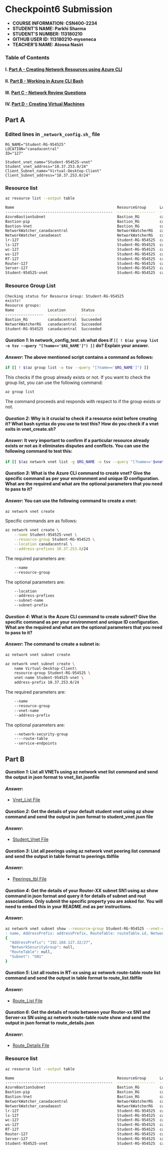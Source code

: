# Checkpoint6 Submission

- **COURSE INFORMATION: CSN400-2234**
- **STUDENT’S NAME: Parkhi Sharma**
- **STUDENT'S NUMBER: 113180210**
- **GITHUB USER ID: 113180210-myseneca**
- **TEACHER’S NAME: Atoosa Nasiri**

### Table of Contents

#### I. [Part A - Creating Network Resources using Azure CLI](#part-a)
#### II. [Part B - Working in Azure CLI Bash](#part-b)
#### III. [Part C - Network Review Questions](#part-c)
#### IV. [Part D - Creating Virtual Machines](#part-d)

## Part A

### Edited lines in ```_network_config.sh_``` file

    RG_NAME="Student-RG-954525"     
    LOCATION="canadacentral"    
    ID="127"          

    Student_vnet_name="Student-954525-vnet"
    Student_vnet_address="10.37.253.0/24"
    Client_Subnet_name="Virtual-Desktop-Client"
    Client_Subnet_address="10.37.253.0/24"

### Resource list
```bash
az resource list --output table

Name                                              ResourceGroup      Location       Type                                     Status
------------------------------------------------  -----------------  -------------  ---------------------------------------  --------
AzureBastionSubnet                                Bastion_RG         canadacentral  Microsoft.Network/bastionHosts
Bastion-pip                                       Bastion_RG         canadacentral  Microsoft.Network/publicIPAddresses
Bastion-Vnet                                      Bastion_RG         canadacentral  Microsoft.Network/virtualNetworks
NetworkWatcher_canadacentral                      NetworkWatcherRG   canadacentral  Microsoft.Network/networkWatchers
NetworkWatcher_canadaeast                         NetworkWatcherRG   canadaeast     Microsoft.Network/networkWatchers
lr-127                                            Student-RG-954525  canadacentral  Microsoft.Network/networkInterfaces
ls-127                                            Student-RG-954525  canadacentral  Microsoft.Network/networkInterfaces
wc-127                                            Student-RG-954525  canadacentral  Microsoft.Network/networkInterfaces
ws-127                                            Student-RG-954525  canadacentral  Microsoft.Network/networkInterfaces
RT-127                                            Student-RG-954525  canadacentral  Microsoft.Network/routeTables
Router-127                                        Student-RG-954525  canadacentral  Microsoft.Network/virtualNetworks
Server-127                                        Student-RG-954525  canadacentral  Microsoft.Network/virtualNetworks
Student-954525-vnet                               Student-RG-954525  canadacentral  Microsoft.Network/virtualNetworks
```
### Resource Group List
```bash
Checking status for Resource Group: Student-RG-954525
exists!
Resource groups:
Name               Location       Status
-----------------  -------------  ---------
Bastion_RG         canadacentral  Succeeded
NetworkWatcherRG   canadacentral  Succeeded
Student-RG-954525  canadacentral  Succeeded
```
#### ***_Question 1_***: In network_config_test.sh what does if ```[[ ! $(az group list -o tsv --query "[?name=='$RG_NAME']") ]]``` do? Explain your answer.

#### ***_Answer_***: The above mentioned script contains a command as follows:
```bash
if [[ ! $(az group list -o tsv --query "[?name=='$RG_NAME']") ]]
```
This checks if the group already exists or not. If you want to check the group list, you can use the following command:
```bash
az group list
```
The command proceeds and responds with respect to if the group exists or not.

#### ***_Question 2_***: Why is it crucial to check if a resource exist before creating it? What bash syntax do you use to test this? How do you check if a vnet exits in vnet_create.sh?

#### ***_Answer_***: It very important to confirm if a particular resource already exists or not as it eliminates disputes and conflicts. You can use the following command to test this:
```bash
if [[ $(az network vnet list -g $RG_NAME -o tsv --query "[?name=='$vnet']") ]]
```
#### ***_Question 3_***: What is the Azure CLI command to create vnet? Give the specific command as per your environment and unique ID configuration. What are the required and what are the optional parameters that you need to pass to it?

#### ***_Answer_***: You can use the following command to create a vnet:
```bash
az network vnet create
```
Specific commands are as follows:
```bash
az network vnet create \
    --name Student-954525-vnet \
    --resource-group Student-RG-954525 \
    --location canadacentral \
    --address-prefixes 10.37.253.0/24
```
The required parameters are:
```bash
    --name
    --resource-group
```
The optional parameters are:
```bash
    --location
    --address-prefixes
    --subnet-name
    --subnet-prefix
```
#### ***_Question 4_***: What is the Azure CLI command to create subnet? Give the specific command as per your environment and unique ID configuration. What are the required and what are the optional parameters that you need to pass to it?

#### ***_Answer_***: The command to create a subnet is:
```bash
az network vnet subnet create
```
```bash
az network vnet subnet create \
    name Virtual-Desktop-Client\
    resource-group Student-RG-954525 \
    vnet-name Student-954525-vnet \
    address-prefix 10.37.253.0/24
```
The required parameters are:
```bash
    --name
    --resource-group
    --vnet-name
    --address-prefix
```
The optional parameters are:
```bash
    --network-security-group
    ----route-table
    --service-endpoints
```

## Part B

#### ***_Question 1_***: List all VNETs using az network vnet list command and send the output in json format to vnet_list.jsonfile

#### ***_Answer_***:
- [Vnet_List File](./outputvnetlist_psharma178.json)

#### ***_Question 2_***: Get the details of your default student vnet using az show command and send the output in json format to student_vnet.json file

#### ***_Answer_***:
- [Student_Vnet File](./outputstudentvnet_psharma178.json)

#### ***_Question 3_***: List all peerings using az network vnet peering list command and send the output in table format to peerings.tblfile

#### ***_Answer_***:
- [Peerings_tbl File](./outputpeerings_psharma178.tbl)

#### ***_Question 4_***: Get the details of your Router-XX subnet SN1 using az show command in json format and query it for details of subnet and rout associations. Only submit the specific property you are asked for. You will need to embed this in your README.md as per instructions.

#### ***_Answer_***:
```bash
az network vnet subnet show --resource-group Student-RG-954525 --vnet-name Router-127 --name SN1 --query "{Subnet
: name, AddressPrefix: addressPrefix, RouteTable: routeTable.id, NetworkSecurityGroup: networkSecurityGroup.id}"
{
  "AddressPrefix": "192.168.127.32/27",
  "NetworkSecurityGroup": null,
  "RouteTable": null,
  "Subnet": "SN1"
}
```
#### ***_Question 5_***: List all routes in RT-xx using az network route-table route list command and send the output in table format to route_list.tblfile

#### ***_Answer_***:
- [Route_List File](./outputroutelist_psharma178.tbl)

#### ***_Question 6_***: Get the details of route between your Router-xx SN1 and Server-xx SN using az network route-table route show and send the output in json format to route_details.json

#### ***_Answer_***:
- [Route_Details File](./outputroutedetails_psharma178.json)

### Resource list
```bash
az resource list --output table

Name                                              ResourceGroup      Location       Type                                     Status
------------------------------------------------  -----------------  -------------  ---------------------------------------  --------
AzureBastionSubnet                                Bastion_RG         canadacentral  Microsoft.Network/bastionHosts
Bastion-pip                                       Bastion_RG         canadacentral  Microsoft.Network/publicIPAddresses
Bastion-Vnet                                      Bastion_RG         canadacentral  Microsoft.Network/virtualNetworks
NetworkWatcher_canadacentral                      NetworkWatcherRG   canadacentral  Microsoft.Network/networkWatchers
NetworkWatcher_canadaeast                         NetworkWatcherRG   canadaeast     Microsoft.Network/networkWatchers
lr-127                                            Student-RG-954525  canadacentral  Microsoft.Network/networkInterfaces
ls-127                                            Student-RG-954525  canadacentral  Microsoft.Network/networkInterfaces
wc-127                                            Student-RG-954525  canadacentral  Microsoft.Network/networkInterfaces
ws-127                                            Student-RG-954525  canadacentral  Microsoft.Network/networkInterfaces
RT-127                                            Student-RG-954525  canadacentral  Microsoft.Network/routeTables
Router-127                                        Student-RG-954525  canadacentral  Microsoft.Network/virtualNetworks
Server-127                                        Student-RG-954525  canadacentral  Microsoft.Network/virtualNetworks
Student-954525-vnet                               Student-RG-954525  canadacentral  Microsoft.Network/virtualNetworks
```
